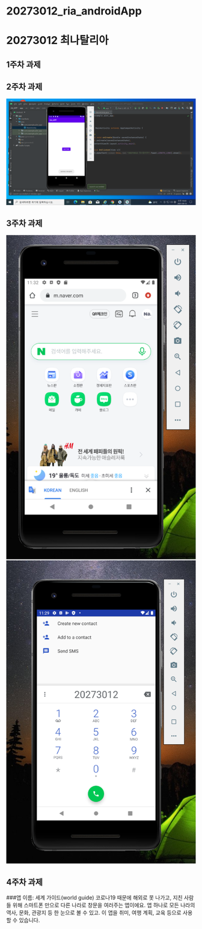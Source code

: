# 20273012_ria_androidApp
# 20273012 최나탈리아

## 1주차 과제

## 2주차 과제
  <img width="" height="" src="./png/20273012_최나탈리아.png"></img>
  
## 3주차 과제
  <img width="" height="" src="./png/20273012_최나탈리아_3-1.png"></img>
  <img width="" height="" src="./png/20273012_최나탈리아_3-2.png"></img>

## 4주차 과제
###앱 이름: 세계 가이드(world guide)
코로나19 때문에 해외로 못 나가고, 지친 사람들 위해 스마트폰 만으로 다른 나라로 창문을 여러주는 앱이에요. 
앱 하나로 모든 나라의 역사, 문화, 관광지 등 한 눈으로 볼 수 있고. 
이 앱을 취미, 여행 계획, 교육 등으로 사용 할 수 있습니다.
